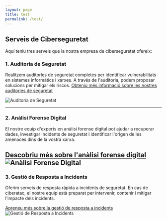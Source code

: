 ```yaml
---
layout: page
title: test
permalink: /test/
---
```


## Serveis de Ciberseguretat

Aquí teniu tres serveis que la nostra empresa de ciberseguretat ofereix:

### 1. Auditoria de Seguretat
Realitzem auditoríes de seguretat completes per identificar vulnerabilitats en sistemes informàtics i xarxes. A través de l'auditoria, podem proposar solucions per mitigar els riscos.
[Obteniu més informació sobre les nostres auditories de seguretat]([https://example.com/auditoria-seguretat](https://www.profesionalhosting.com/auditoria-de-seguridad/))

![Auditoria de Seguretat](https://acerkate.com/storage/2021/04/auditoria-de-seguridad-informatica-scaled.jpg)




---

### 2. Anàlisi Forense Digital

El nostre equip d'experts en anàlisi forense digital pot ajudar a recuperar dades, investigar incidents de seguretat i identificar l'origen de les amenaces dins de la vostra xarxa.

[Descobriu més sobre l'anàlisi forense digital]([https://example.com/forense-digital](https://www.interpol.int/es/Como-trabajamos/Innovacion/Analisis-forense-digital))
![Anàlisi Forense Digital](https://peritojudicial.com/content/images/2021/05/Imagen-forense-informatica-disco.jpg)
---

### 3. Gestió de Resposta a Incidents

Oferim serveis de resposta ràpida a incidents de seguretat. En cas de ciberatac, el nostre equip està preparat per intervenir, contenir i mitigar l'impacte dels incidents.

[Apreneu més sobre la gestió de resposta a incidents]([https://example.com/resposta-incidents](https://www.incibe.es/incibe-cert/incidentes/respuesta-incidentes))
![Gestió de Resposta a Incidents](https://www.rberny.com/wp-content/uploads/2023/02/Respuesta-a-incidentes-de-Ciberseguridad-rberny-2023.png)
